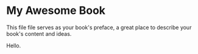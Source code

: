 # My Awesome Book

This file file serves as your book's preface, a great place to describe your book's content and ideas.

Hello.

